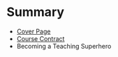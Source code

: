 # Summary

* [Cover Page](README.md)
* [Course Contract](course_contract.md)
* Becoming a Teaching Superhero

